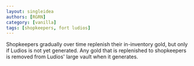 ```yaml
---
layout: singleidea
authors: [RGRN]
category: [vanilla]
tags: [shopkeepers, fort ludios]
---
```

Shopkeepers gradually over time replenish their in-inventory gold, but only if Ludios is not yet generated. Any gold that is replenished to shopkeepers is removed from Ludios' large vault when it generates.
